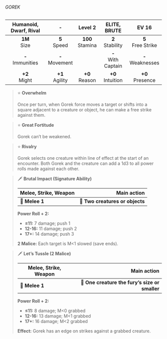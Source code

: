 ###### GOREK

| Humanoid, Dwarf, Rival |         -         |      Level 2       |     ELITE, BRUTE      |        EV 16         |
|:----------------------:|:-----------------:|:------------------:|:---------------------:|:--------------------:|
|     **1M**<br>Size     |  **5**<br>Speed   | **100**<br>Stamina |  **2**<br>Stability   | **5**<br>Free Strike |
|  **-**<br>Immunities   | **-**<br>Movement |                    | **-**<br>With Captain | **-**<br>Weaknesses  |
|    **+2**<br>Might     | **+1**<br>Agility |  **+0**<br>Reason  |  **+0**<br>Intuition  |  **+0**<br>Presence  |

> ⭐️ **Overwhelm**
> 
> Once per turn, when Gorek force moves a target or shifts into a square adjacent to a creature or object, he can make a free strike against them.

> ⭐️ **Great Fortitude**
> 
> Gorek can’t be weakened.

> ⭐️ **Rivalry**
> 
> Gorek selects one creature within line of effect at the start of an encounter. Both Gorek and the creature can add a 1d3 to all power rolls made against each other.

> 🗡 **Brutal Impact (Signature Ability)**
> 
> | **Melee, Strike, Weapon** |                 **Main action** |
> | ------------------------- | -------------------------------:|
> | **📏 Melee 1**            | **🎯 Two creatures or objects** |
> 
> **Power Roll + 2:**
> 
> - **≤11:** 7 damage; push 1
> - **12-16:** 11 damage; push 2
> - **17+:** 14 damage; push 3
> 
> **2 Malice:** Each target is M<1 slowed (save ends).

> 🗡 **Let’s Tussle (2 Malice)**
> 
> | **Melee, Strike, Weapon** |                                **Main action** |
> | ------------------------- | ----------------------------------------------:|
> | **📏 Melee 1**            | **🎯 One creature the fury’s size or smaller** |
> 
> **Power Roll + 2:**
> 
> - **≤11:** 8 damage; M<0 grabbed
> - **12-16:** 13 damage; M<1 grabbed
> - **17+:** 16 damage; M<2 grabbed
> 
> **Effect:** Gorek has an edge on strikes against a grabbed creature.
